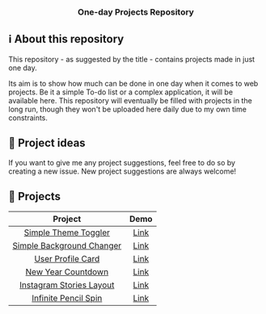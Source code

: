 <h3 align="center">
  One-day Projects Repository
</h3>

## :information_source: About this repository

This repository - as suggested by the title - contains projects made in just one day.

Its aim is to show how much can be done in one day when it comes to web projects. Be it a simple To-do list or a complex application, it will be available here. This repository will eventually be filled with projects in the long run, though they won't be uploaded here daily due to my own time constraints.

## :thought_balloon: Project ideas

If you want to give me any project suggestions, feel free to do so by creating a new issue. New project suggestions are always welcome!

## :pencil: Projects

|                                                   Project                                                   |                        Demo                        |
| :---------------------------------------------------------------------------------------------------------: | :------------------------------------------------: |
|        [Simple Theme Toggler](https://github.com/rodrigoftw/onedayprojects/tree/master/themetoggler)        | [Link](https://codepen.io/rodrigoftw/full/PoGqWqX) |
|   [Simple Background Changer](https://github.com/rodrigoftw/onedayprojects/tree/master/backgroundchanger)   | [Link](https://codepen.io/rodrigoftw/full/GRjJVLj) |
|        [User Profile Card](https://github.com/rodrigoftw/onedayprojects/tree/master/userprofilecard)        | [Link](https://codepen.io/rodrigoftw/full/mdrVPEE) |
|       [New Year Countdown](https://github.com/rodrigoftw/onedayprojects/tree/master/newyearcountdown)       | [Link](https://codepen.io/rodrigoftw/full/wvzGRgb) |
| [Instagram Stories Layout](https://github.com/rodrigoftw/onedayprojects/tree/master/instagramstorieslayout) | [Link](https://codepen.io/rodrigoftw/full/YzGWWPq) |
|     [Infinite Pencil Spin](https://github.com/rodrigoftw/onedayprojects/tree/master/infinitepencilspin)     | [Link](https://codepen.io/rodrigoftw/pen/rNMMBwp)  |

